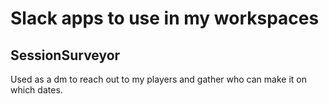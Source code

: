 # Slack apps to use in my workspaces
## SessionSurveyor
Used as a dm to reach out to my players and gather who can make it on which dates.